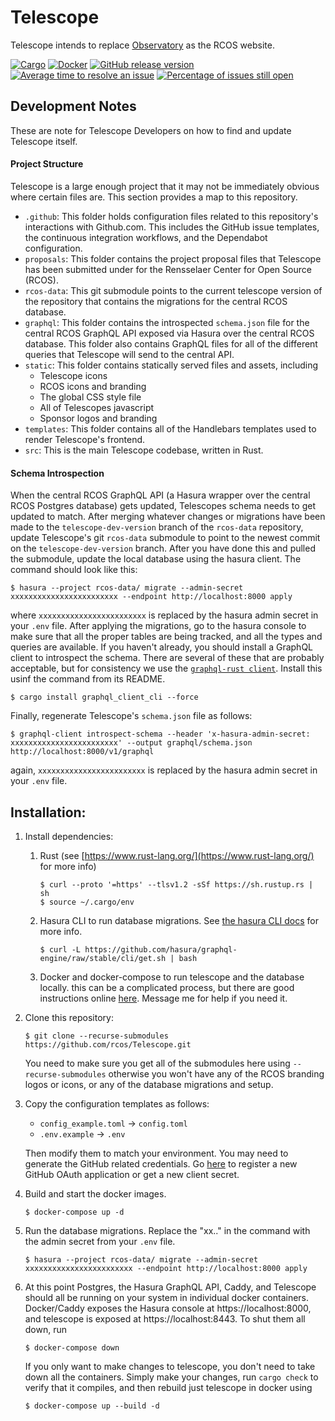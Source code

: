 # Telescope
Telescope intends to replace [Observatory](https://github.com/rcos/observatory-server) 
as the RCOS website.

[![Cargo](https://github.com/rcos/Telescope/actions/workflows/cargo.yml/badge.svg)](https://github.com/rcos/Telescope/actions/workflows/cargo.yml)
[![Docker](https://github.com/rcos/Telescope/actions/workflows/docker.yml/badge.svg)](https://github.com/rcos/Telescope/actions/workflows/docker.yml)
[![GitHub release version](https://img.shields.io/github/release/rcos/Telescope.svg)](https://github.com/rcos/Telescope/releases)
[![Average time to resolve an issue](http://isitmaintained.com/badge/resolution/rcos/Telescope.svg)](https://isitmaintained.com/project/rcos/Telescope)
[![Percentage of issues still open](http://isitmaintained.com/badge/open/rcos/Telescope.svg)](https://isitmaintained.com/project/rcos/Telescope)

## Development Notes
These are note for Telescope Developers on how to find and update Telescope 
itself.

#### Project Structure
Telescope is a large enough project that it may not be immediately obvious where
certain files are. This section provides a map to this repository.
- `.github`: This folder holds configuration files related to this repository's 
    interactions with Github.com. This includes the GitHub issue templates, the 
    continuous integration workflows, and the Dependabot configuration.
- `proposals`: This folder contains the project proposal files that Telescope has
    been submitted under for the Rensselaer Center for Open Source (RCOS).
- `rcos-data`: This git submodule points to the current telescope version of the
    repository that contains the migrations for the central RCOS database.  
- `graphql`: This folder contains the introspected `schema.json` file for the 
    central RCOS GraphQL API exposed via Hasura over the central RCOS database.
    This folder also contains GraphQL files for all of the different queries
    that Telescope will send to the central API.
- `static`: This folder contains statically served files and assets, including 
    - Telescope icons
    - RCOS icons and branding
    - The global CSS style file
    - All of Telescopes javascript
    - Sponsor logos and branding
- `templates`: This folder contains all of the Handlebars templates used to 
    render Telescope's frontend. 
- `src`: This is the main Telescope codebase, written in Rust.

#### Schema Introspection
When the central RCOS GraphQL API (a Hasura wrapper over the central RCOS Postgres database) 
gets updated, Telescopes schema needs to get updated to match. After merging whatever changes
or migrations have been made to the `telescope-dev-version` branch of the `rcos-data` repository,
update Telescope's git `rcos-data` submodule to point to the newest commit on the 
`telescope-dev-version` branch. After you have done this and pulled the submodule,
update the local database using the hasura client. The command should look like this:
```shell
$ hasura --project rcos-data/ migrate --admin-secret xxxxxxxxxxxxxxxxxxxxxxxx --endpoint http://localhost:8000 apply
``` 
where `xxxxxxxxxxxxxxxxxxxxxxxx` is replaced by the hasura admin secret in your `.env` file.
After applying the migrations, go to the hasura console to make sure that all the proper
tables are being tracked, and all the types and queries are available. 
If you haven't already, you should install a GraphQL client to introspect the schema. 
There are several of these that are probably acceptable, but for consistency we use 
the [`graphql-rust client`](https://github.com/graphql-rust/graphql-client/tree/master/graphql_client_cli). 
Install this usinf the command from its README.
```shell
$ cargo install graphql_client_cli --force
```
Finally, regenerate Telescope's `schema.json` file as follows:
```shell
$ graphql-client introspect-schema --header 'x-hasura-admin-secret: xxxxxxxxxxxxxxxxxxxxxxxx' --output graphql/schema.json http://localhost:8000/v1/graphql
```
again, `xxxxxxxxxxxxxxxxxxxxxxxx` is replaced by the hasura admin secret in your `.env` file.


## Installation:
1. Install dependencies:
    1. Rust (see [https://www.rust-lang.org/](https://www.rust-lang.org/) for more info)
        ```shell
        $ curl --proto '=https' --tlsv1.2 -sSf https://sh.rustup.rs | sh
        $ source ~/.cargo/env
        ```
    2. Hasura CLI to run database migrations. See 
       [the hasura CLI docs](https://hasura.io/docs/1.0/graphql/core/hasura-cli/install-hasura-cli.html#install-hasura-cli) 
       for more info.
        ```shell
        $ curl -L https://github.com/hasura/graphql-engine/raw/stable/cli/get.sh | bash
        ```
    3. Docker and docker-compose to run telescope and the database locally. 
       this can be a complicated process, but there are good instructions online 
       [here](https://docs.docker.com/get-docker/).
       Message me for help if you need it.
       
2. Clone this repository:
    ```shell script
    $ git clone --recurse-submodules https://github.com/rcos/Telescope.git
    ```
   You need to make sure you get all of the submodules here using 
   `--recurse-submodules` otherwise you won't have any of the RCOS branding
   logos or icons, or any of the database migrations and setup.

4. Copy the configuration templates as follows:
    - `config_example.toml` -> `config.toml`
    - `.env.example` -> `.env`
    
    Then modify them to match your environment. You may need to generate the 
    GitHub related credentials. Go [here](https://github.com/settings/applications/new)
    to register a new GitHub OAuth application or get a new client secret.
   
5. Build and start the docker images.
    ```shell
    $ docker-compose up -d 
    ```

6. Run the database migrations. Replace the "xx.." in the command with the admin 
   secret from your `.env` file. 
    ```shell
    $ hasura --project rcos-data/ migrate --admin-secret xxxxxxxxxxxxxxxxxxxxxxxx --endpoint http://localhost:8000 apply
    ``` 

7. At this point Postgres, the Hasura GraphQL API, Caddy, and Telescope should 
   all be running on your system in individual docker containers. Docker/Caddy 
   exposes the Hasura console at https://localhost:8000, and telescope is 
   exposed at https://localhost:8443. To shut them all down, run
   ```shell
   $ docker-compose down
   ```
   If you only want to make changes to telescope, you don't need to take down
   all the containers. Simply make your changes, run `cargo check` to verify 
   that it compiles, and then rebuild just telescope in docker using
   ```shell
   $ docker-compose up --build -d
   ```
